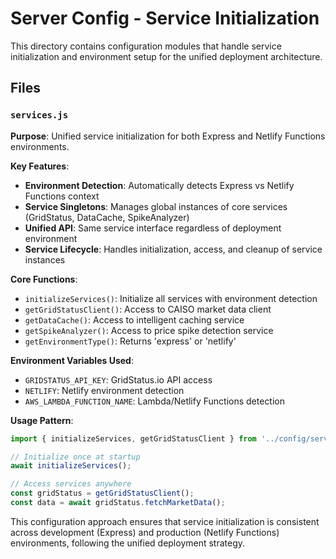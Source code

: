 # Server Config - Service Initialization

This directory contains configuration modules that handle service initialization and environment setup for the unified deployment architecture.

## Files

### `services.js`
**Purpose**: Unified service initialization for both Express and Netlify Functions environments.

**Key Features**:
- **Environment Detection**: Automatically detects Express vs Netlify Functions context
- **Service Singletons**: Manages global instances of core services (GridStatus, DataCache, SpikeAnalyzer)
- **Unified API**: Same service interface regardless of deployment environment
- **Service Lifecycle**: Handles initialization, access, and cleanup of service instances

**Core Functions**:
- `initializeServices()`: Initialize all services with environment detection
- `getGridStatusClient()`: Access to CAISO market data client
- `getDataCache()`: Access to intelligent caching service
- `getSpikeAnalyzer()`: Access to price spike detection service
- `getEnvironmentType()`: Returns 'express' or 'netlify'

**Environment Variables Used**:
- `GRIDSTATUS_API_KEY`: GridStatus.io API access
- `NETLIFY`: Netlify environment detection
- `AWS_LAMBDA_FUNCTION_NAME`: Lambda/Netlify Functions detection

**Usage Pattern**:
```javascript
import { initializeServices, getGridStatusClient } from '../config/services.js';

// Initialize once at startup
await initializeServices();

// Access services anywhere
const gridStatus = getGridStatusClient();
const data = await gridStatus.fetchMarketData();
```

This configuration approach ensures that service initialization is consistent across development (Express) and production (Netlify Functions) environments, following the unified deployment strategy.